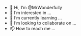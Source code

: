 - 👋 Hi, I’m @MrWonderfully
- 👀 I’m interested in ...
- 🌱 I’m currently learning ...
- 💞️ I’m looking to collaborate on ...
- 📫 How to reach me ...

<!---
MrWonderfully/MrWonderfully is a ✨ special ✨ repository because its `README.md` (this file) appears on your GitHub profile.
You can click the Preview link to take a look at your changes.
--->
